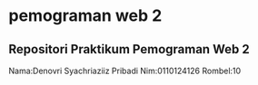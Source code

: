 # pemograman web 2
## Repositori Praktikum Pemograman Web 2

Nama:Denovri Syachriaziiz Pribadi
Nim:0110124126
Rombel:10
